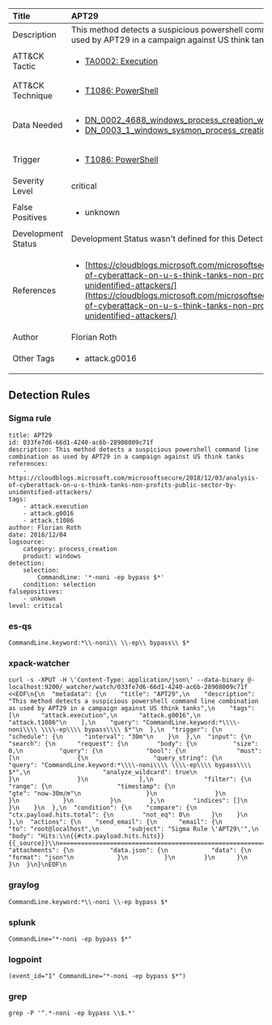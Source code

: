 | Title                | APT29                                                                                                                                                 |
|:---------------------|:------------------------------------------------------------------------------------------------------------------------------------------------------------|
| Description          | This method detects a suspicious powershell command line combination as used by APT29 in a campaign against US think tanks                                                                                                                                           |
| ATT&amp;CK Tactic    |  <ul><li>[TA0002: Execution](https://attack.mitre.org/tactics/TA0002)</li></ul>  |
| ATT&amp;CK Technique | <ul><li>[T1086: PowerShell](https://attack.mitre.org/techniques/T1086)</li></ul>  |
| Data Needed          | <ul><li>[DN_0002_4688_windows_process_creation_with_commandline](../Data_Needed/DN_0002_4688_windows_process_creation_with_commandline.md)</li><li>[DN_0003_1_windows_sysmon_process_creation](../Data_Needed/DN_0003_1_windows_sysmon_process_creation.md)</li></ul>  |
| Trigger              | <ul><li>[T1086: PowerShell](../Triggers/T1086.md)</li></ul>  |
| Severity Level       | critical |
| False Positives      | <ul><li>unknown</li></ul>  |
| Development Status   |  Development Status wasn't defined for this Detection Rule yet  |
| References           | <ul><li>[https://cloudblogs.microsoft.com/microsoftsecure/2018/12/03/analysis-of-cyberattack-on-u-s-think-tanks-non-profits-public-sector-by-unidentified-attackers/](https://cloudblogs.microsoft.com/microsoftsecure/2018/12/03/analysis-of-cyberattack-on-u-s-think-tanks-non-profits-public-sector-by-unidentified-attackers/)</li></ul>  |
| Author               | Florian Roth |
| Other Tags           | <ul><li>attack.g0016</li></ul> | 

## Detection Rules

### Sigma rule

```
title: APT29
id: 033fe7d6-66d1-4240-ac6b-28908009c71f
description: This method detects a suspicious powershell command line combination as used by APT29 in a campaign against US think tanks
references:
    - https://cloudblogs.microsoft.com/microsoftsecure/2018/12/03/analysis-of-cyberattack-on-u-s-think-tanks-non-profits-public-sector-by-unidentified-attackers/
tags:
    - attack.execution
    - attack.g0016
    - attack.t1086
author: Florian Roth
date: 2018/12/04 
logsource:
    category: process_creation
    product: windows
detection:
    selection:
        CommandLine: '*-noni -ep bypass $*'
    condition: selection
falsepositives:
    - unknown
level: critical

```





### es-qs
    
```
CommandLine.keyword:*\\-noni\\ \\-ep\\ bypass\\ $*
```


### xpack-watcher
    
```
curl -s -XPUT -H \'Content-Type: application/json\' --data-binary @- localhost:9200/_watcher/watch/033fe7d6-66d1-4240-ac6b-28908009c71f <<EOF\n{\n  "metadata": {\n    "title": "APT29",\n    "description": "This method detects a suspicious powershell command line combination as used by APT29 in a campaign against US think tanks",\n    "tags": [\n      "attack.execution",\n      "attack.g0016",\n      "attack.t1086"\n    ],\n    "query": "CommandLine.keyword:*\\\\-noni\\\\ \\\\-ep\\\\ bypass\\\\ $*"\n  },\n  "trigger": {\n    "schedule": {\n      "interval": "30m"\n    }\n  },\n  "input": {\n    "search": {\n      "request": {\n        "body": {\n          "size": 0,\n          "query": {\n            "bool": {\n              "must": [\n                {\n                  "query_string": {\n                    "query": "CommandLine.keyword:*\\\\-noni\\\\ \\\\-ep\\\\ bypass\\\\ $*",\n                    "analyze_wildcard": true\n                  }\n                }\n              ],\n              "filter": {\n                "range": {\n                  "timestamp": {\n                    "gte": "now-30m/m"\n                  }\n                }\n              }\n            }\n          }\n        },\n        "indices": []\n      }\n    }\n  },\n  "condition": {\n    "compare": {\n      "ctx.payload.hits.total": {\n        "not_eq": 0\n      }\n    }\n  },\n  "actions": {\n    "send_email": {\n      "email": {\n        "to": "root@localhost",\n        "subject": "Sigma Rule \'APT29\'",\n        "body": "Hits:\\n{{#ctx.payload.hits.hits}}{{_source}}\\n================================================================================\\n{{/ctx.payload.hits.hits}}",\n        "attachments": {\n          "data.json": {\n            "data": {\n              "format": "json"\n            }\n          }\n        }\n      }\n    }\n  }\n}\nEOF\n
```


### graylog
    
```
CommandLine.keyword:*\\-noni \\-ep bypass $*
```


### splunk
    
```
CommandLine="*-noni -ep bypass $*"
```


### logpoint
    
```
(event_id="1" CommandLine="*-noni -ep bypass $*")
```


### grep
    
```
grep -P '^.*-noni -ep bypass \\$.*'
```



